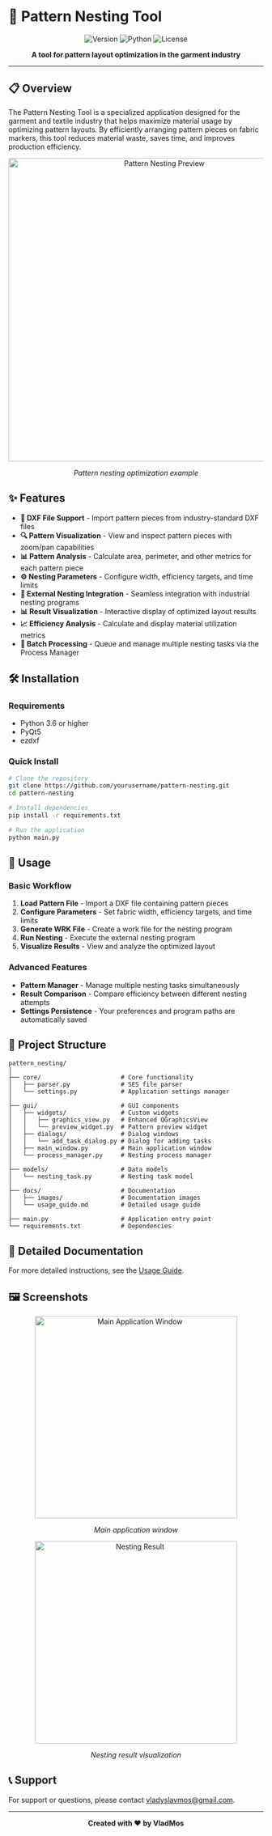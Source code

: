 # 🧩 Pattern Nesting Tool

<div align="center">
  
![Version](https://img.shields.io/badge/version-1.0.0-blue.svg)
![Python](https://img.shields.io/badge/python-3.6+-blue.svg)
![License](https://img.shields.io/badge/license-Proprietary-red.svg)

**A tool for pattern layout optimization in the garment industry**

</div>

---

## 📋 Overview

The Pattern Nesting Tool is a specialized application designed for the garment and textile industry that helps maximize material usage by optimizing pattern layouts. By efficiently arranging pattern pieces on fabric markers, this tool reduces material waste, saves time, and improves production efficiency.

<div align="center">
  <img src="docs/images/preview.png" alt="Pattern Nesting Preview" width="600"/>
  <p><em>Pattern nesting optimization example</em></p>
</div>

## ✨ Features

- **📂 DXF File Support** - Import pattern pieces from industry-standard DXF files
- **🔍 Pattern Visualization** - View and inspect pattern pieces with zoom/pan capabilities
- **📊 Pattern Analysis** - Calculate area, perimeter, and other metrics for each pattern piece
- **⚙️ Nesting Parameters** - Configure width, efficiency targets, and time limits
- **🚀 External Nesting Integration** - Seamless integration with industrial nesting programs
- **📊 Result Visualization** - Interactive display of optimized layout results
- **📈 Efficiency Analysis** - Calculate and display material utilization metrics
- **🔄 Batch Processing** - Queue and manage multiple nesting tasks via the Process Manager

## 🛠️ Installation

### Requirements

- Python 3.6 or higher
- PyQt5
- ezdxf

### Quick Install

```bash
# Clone the repository
git clone https://github.com/yourusername/pattern-nesting.git
cd pattern-nesting

# Install dependencies
pip install -r requirements.txt

# Run the application
python main.py
```


## 🚀 Usage

### Basic Workflow

1. **Load Pattern File** - Import a DXF file containing pattern pieces
2. **Configure Parameters** - Set fabric width, efficiency targets, and time limits
3. **Generate WRK File** - Create a work file for the nesting program
4. **Run Nesting** - Execute the external nesting program
5. **Visualize Results** - View and analyze the optimized layout

### Advanced Features

- **Pattern Manager** - Manage multiple nesting tasks simultaneously
- **Result Comparison** - Compare efficiency between different nesting attempts
- **Settings Persistence** - Your preferences and program paths are automatically saved

## 📂 Project Structure

```
pattern_nesting/
│
├── core/                      # Core functionality
│   ├── parser.py              # SES file parser
│   └── settings.py            # Application settings manager
│
├── gui/                       # GUI components
│   ├── widgets/               # Custom widgets
│   │   ├── graphics_view.py   # Enhanced QGraphicsView
│   │   └── preview_widget.py  # Pattern preview widget
│   ├── dialogs/               # Dialog windows
│   │   └── add_task_dialog.py # Dialog for adding tasks
│   ├── main_window.py         # Main application window
│   └── process_manager.py     # Nesting process manager
│
├── models/                    # Data models
│   └── nesting_task.py        # Nesting task model
│
├── docs/                      # Documentation
│   ├── images/                # Documentation images
│   └── usage_guide.md         # Detailed usage guide
│
├── main.py                    # Application entry point
└── requirements.txt           # Dependencies
```

## 📘 Detailed Documentation

For more detailed instructions, see the [Usage Guide](docs/usage_guide.md).


## 🖼️ Screenshots

<div align="center">
  <img src="docs/images/main-window.png" alt="Main Application Window" width="400"/>
  <p><em>Main application window</em></p>
</div>

<div align="center">
  <img src="docs/images/nesting-result.png" alt="Nesting Result" width="400"/>
  <p><em>Nesting result visualization</em></p>
</div>


## 📞 Support

For support or questions, please contact [vladyslavmos@gmail.com](mailto:vladyslavmos@gmail.com).

---

<div align="center">
  
  **Created with ❤️ by VladMos**
  
</div>